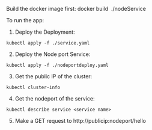 Build the docker image first:
docker build <image tag> ./nodeService

To run the app:
1. Deploy the Deployment:

```
kubectl apply -f ./service.yaml
```

2. Deploy the Node port Service:

```
kubectl apply -f ./nodeportdeploy.yaml
```

3. Get the public IP of the cluster:

```
kubectl cluster-info
```

4. Get the nodeport of the service:

```
kubectl describe service <service name>
```

5. Make a GET request to http://publicip:nodeport/hello